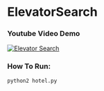 # ElevatorSearch

### Youtube Video Demo
[![Elevator Search](https://img.youtube.com/vi/R2M_n5QAbnw/maxresdefault.jpg)](https://youtu.be/R2M_n5QAbnw "Elevator Search")

### How To Run:
```
python2 hotel.py
```
